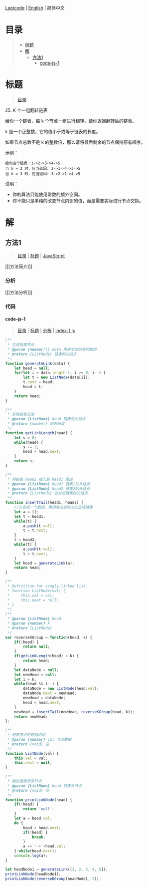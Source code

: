 [Leetcode](../README.CN.md) | [English](./README.md) | 简体中文

# 目录

>- [标题](#标题)
>- [解](#解)
>    - [方法1](#方法1)
>        - [code-js-1](#code-js-1)

# 标题

>[目录](#目录)

25.&nbsp;K 个一组翻转链表

给你一个链表，每 k 个节点一组进行翻转，请你返回翻转后的链表。

k 是一个正整数，它的值小于或等于链表的长度。

如果节点总数不是 k 的整数倍，那么请将最后剩余的节点保持原有顺序。

示例：
```
给你这个链表：1->2->3->4->5
当 k = 2 时，应当返回: 2->1->4->3->5
当 k = 3 时，应当返回: 3->2->1->4->5
```

说明：
- 你的算法只能使用常数的额外空间。
- 你不能只是单纯的改变节点内部的值，而是需要实际进行节点交换。

# 解

## 方法1

>[目录](#目录) | [标题](#标题) | [JavaScript](#code-js-1)

[[[方法简介]]]

### 分析

[[[方法分析]]]

### 代码

#### code-js-1

>[目录](#目录) | [标题](#标题) | [分析](#方法1) | [index-1.js](./index-1.js "index-1.js")

```JavaScript
/**
 * 生成链表节点
 * @param {number[]} data 用来生成链表的数组
 * @return {ListNode} 链表的头结点
 */
function generateLink(data) {
    let head = null;
    for(let i = data.length-1; i >= 0; i--) {
        let t = new ListNode(data[i]);
        t.next = head;
        head = t;
    }
    return head;
}

/**
 * 获取链表长度
 * @param {ListNode} head 链表的头结点
 * @return {number} 链表长度
 */
function getLinkLength(head) {
    let s = 0;
    while(head) {
        s += 1;
        head = head.next;
    }
    return s;
}

/**
 * 将链表 head2 插入到 head1 尾部
 * @param {ListNode} head1 链表1的头结点
 * @param {ListNode} head2 链表2的头结点
 * @return {ListNode} 合并后链表的头结点
 */
function insertTail(head1, head2) {
    //先合成一个数组，再调用之前的方法生成链表
    let a = [];
    let t = head1;
    while(t) {
        a.push(t.val);
        t = t.next;
    }
    t = head2;
    while(t) {
        a.push(t.val);
        t = t.next;
    }
    let head = generateLink(a);
    return head;
}

/**
 * Definition for singly-linked list.
 * function ListNode(val) {
 *     this.val = val;
 *     this.next = null;
 * }
 */
/**
 * @param {ListNode} head
 * @param {number} k
 * @return {ListNode}
 */
var reverseKGroup = function(head, k) {
    if(!head) {
        return null;
    }
    if(getLinkLength(head) < k) {
        return head;
    }
    let dataNode = null;
    let newHead = null;
    let i = k;
    while(head && i--) {
        dataNode = new ListNode(head.val);
        dataNode.next = newHead;
        newHead = dataNode;
        head = head.next;
    }
    newHead = insertTail(newHead, reverseKGroup(head, k));
    return newHead;
};

/**
 * 链表节点的数据结构
 * @param {number} val 节点数据
 * @return {void} 空
 */
function ListNode(val) {
    this.val = val;
    this.next = null;
}

/**
 * 输出链表所有节点
 * @param {ListNode} head 链表头节点
 * @return {void} 空
 */
function printLinkNode(head) {
    if(!head) {
        return 'null';
    }
    let a = head.val;
    do {
        head = head.next;
        if(!head) {
            break;
        }
        a += '->'+head.val;
    } while(head.next);
    console.log(a);
}

let headNode1 = generateLink([1, 2, 3, 4, 5]);
printLinkNode(headNode1);
printLinkNode(reverseKGroup(headNode1, 2));

```

